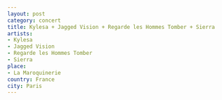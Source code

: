 ```yaml
---
layout: post
category: concert
title: Kylesa + Jagged Vision + Regarde les Hommes Tomber + Sierra
artists: 
- Kylesa
- Jagged Vision
- Regarde les Hommes Tomber
- Sierra
place: 
- La Maroquinerie
country: France
city: Paris
---
```



